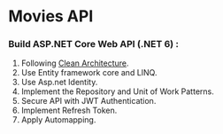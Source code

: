 # Movies API
### Build ASP.NET Core Web API (.NET 6) :
1. Following [Clean Architecture](https://docs.microsoft.com/en-us/dotnet/architecture/modern-web-apps-azure/common-web-application-architectures#clean-architecture).
2. Use Entity framework core and LINQ.
3. Use Asp.net Identity.
4. Implement the Repository and Unit of Work Patterns.
5. Secure API with JWT Authentication.
6. Implement Refresh Token.
7. Apply Automapping.
